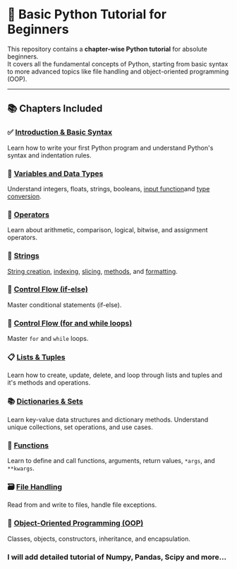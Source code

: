 # 🐍 Basic Python Tutorial for Beginners

This repository contains a **chapter-wise Python tutorial** for absolute beginners.  
It covers all the fundamental concepts of Python, starting from basic syntax to more advanced topics like file handling and object-oriented programming (OOP).

---

## 📚 Chapters Included

### ✅ [Introduction & Basic Syntax](Chapter%201/01_hello.py)  
Learn how to write your first Python program and understand Python's syntax and indentation rules.

### 🔢 [Variables and Data Types](Chapter%201/01_variable.py)  
Understand integers, floats, strings, booleans, [input function](Chapter%201/04_input_function.py)and [type conversion](Chapter%201/03_Typecasting.py).

### 🧮 [Operators](Chapter%201/02_Operators.py)  
Learn about arithmetic, comparison, logical, bitwise, and assignment operators.

### 🧵 [Strings](Chapter%203)  
[String creation](Chapter%203/01_Strings.py), [indexing](Chapter%203/02_stringslicing.py), [slicing](Chapter%203/02_stringslicing.py), [methods](Chapter%203/03_string_function.py), and [formatting](Chapter%203/04_escape_sequences.py).

### 🔁 [Control Flow (if-else)](Chapter%206)  
Master conditional statements (if-else).

### 🔁 [Control Flow (for and while loops)](Chapter%207)
Master `for` and `while` loops.

### 📋 [Lists & Tuples](Chapter%204)  
Learn how to create, update, delete, and loop through lists and tuples and it's methods and operations.

### 📚 [Dictionaries & Sets](Chapter%205)  
Learn key-value data structures and dictionary methods.
 Understand unique collections, set operations, and use cases.

### 🧰 [Functions](Chapter%208)  
Learn to define and call functions, arguments, return values, `*args`, and `**kwargs`.

### 🗃️ [File Handling](File%20Handling)  
Read from and write to files, handle file exceptions.

### 🧱 [Object-Oriented Programming (OOP)](OOPS)  
Classes, objects, constructors, inheritance, and encapsulation.

### I will add detailed tutorial of Numpy, Pandas, Scipy and more...
